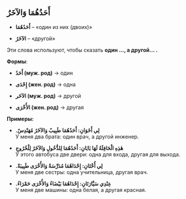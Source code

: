 ﻿أَحَدُهُمَا وَالآخَرُ
---

-   **أَحَدُهُمَا** – «один из них (двоих)»
    
-   **الآخَرُ** – «другой»
    

Эти слова используют, чтобы сказать **один ..., а другой... .**

 **Формы**:

-   **أَحَدُ (муж. род)** → один
    
-   **إِحْدَى (жен. род)** → одна
    
-   **الآخَر (муж. род)** → другой
    
-   **الأُخْرَى (жен. род)** → другая
    

**Примеры:**

-   **.لِي أَخَوَانِ: أَحَدُهُمَا طَبِيبٌ وَالآخَرُ مُهَنْدِسٌ**  
    У меня два брата: один врач, а другой инженер.
    
-   **هٰذِهِ الْحَافِلَةُ لَهَا بَابَانِ: أَحَدُهُمَا لِلدُّخُولِ وَالآخَرُ لِلْخُرُوجِ**  
    У этого автобуса две двери: одна для входа, другая для выхода.
    
-   **.لِي أُخْتَانِ: إِحْدَاهُمَا مُدَرِّسَةٌ وَالأُخْرَى طَبِيبَةٌ**  
    У меня две сестры: одна учительница, другая врач.
    
-   **.عِنْدِي سَيَّارَتَانِ: إِحْدَاهُمَا بَيْضَاءُ وَالأُخْرَى حَمْرَاءُ**  
    У меня две машины: одна белая, а другая красная.
    


